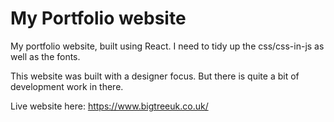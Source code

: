 # My Portfolio website

My portfolio website, built using React. I need to tidy up the css/css-in-js as well as the fonts.

This website was built with a designer focus. But there is quite a bit of development work in there.

Live website here: <https://www.bigtreeuk.co.uk/>
